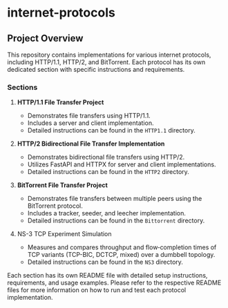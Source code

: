# internet-protocols

## Project Overview

This repository contains implementations for various internet protocols, including HTTP/1.1, HTTP/2, and BitTorrent. Each protocol has its own dedicated section with specific instructions and requirements.

### Sections

1. **HTTP/1.1 File Transfer Project**
   - Demonstrates file transfers using HTTP/1.1.
   - Includes a server and client implementation.
   - Detailed instructions can be found in the `HTTP1.1` directory.

2. **HTTP/2 Bidirectional File Transfer Implementation**
   - Demonstrates bidirectional file transfers using HTTP/2.
   - Utilizes FastAPI and HTTPX for server and client implementations.
   - Detailed instructions can be found in the `HTTP2` directory.

3. **BitTorrent File Transfer Project**
   - Demonstrates file transfers between multiple peers using the BitTorrent protocol.
   - Includes a tracker, seeder, and leecher implementation.
   - Detailed instructions can be found in the `Bittorrent` directory.

4. NS-3 TCP Experiment Simulation  
   - Measures and compares throughput and flow‐completion times of TCP variants (TCP-BIC, DCTCP, mixed) over a dumbbell topology. 
   - Detailed instructions can be found in the `NS3` directory.   

Each section has its own README file with detailed setup instructions, requirements, and usage examples. Please refer to the respective README files for more information on how to run and test each protocol implementation.
